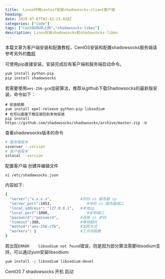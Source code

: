 ```yaml
---
title:  Linux环境centos7安装shadowsocks-client客户端
heading: 
date: 2020-07-07T02:42:23.828Z
categories: ["code"]
tags: ["CentOS科学上网","shadowsocks-libev"]
description: Linux安装shadowsocks和shadowsocks-libev
---
```


本篇文章为客户端安装和配置教程，CentOS安装和配置shadowsocks服务端请参考另外的[教程]()

可使用pip直接安装，安装完成后有客户端和服务端启动命令。
```bash
yum install python-pip
pip install shadowsocks
```

若需要使用`aes-256-gcm`加密算法，推荐从github下载Shadowsocks的最新版安装，命令如下：
```
# 安装依赖
yum install epel-release python-pip libsodium
# 也可以直接下载压缩包到本地安装
pip install https://github.com/shadowsocks/shadowsocks/archive/master.zip -U
```

查看shadowsocks版本的命令
```bash
# 服务端版本
ssserver --version
# 客户端版本
sslocal --version
```


配置客户端
创建并编辑文件
```bahs
vi /etc/shadowsocks.json
```

内容如下: 
```bash
{
  "server":"x.x.x.x",             #你的 ss 服务器 ip
  "server_port":1053,                #你的 ss 服务器端口
  "local_address": "127.0.0.1",   #本地ip
  "local_port":1080,                 #本地端口
  "password":"password",          #连接 ss 密码
  "timeout":300,                  #等待超时
  "method":"aes-256-cfb",         #加密方式
  "workers": 1                    #工作线程数
}
```

若出现`ERROR    libsodium not found`错误，则是因为部分算法需要libsodium支持，可以通过yum安装libsodium:  
```bash
yum install -y libsodium libsodium-devel
```


CentOS 7 shadowsocks 开机 启动